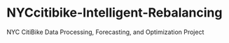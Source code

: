 # NYCcitibike-Intelligent-Rebalancing
NYC CitiBike Data Processing, Forecasting, and Optimization Project
